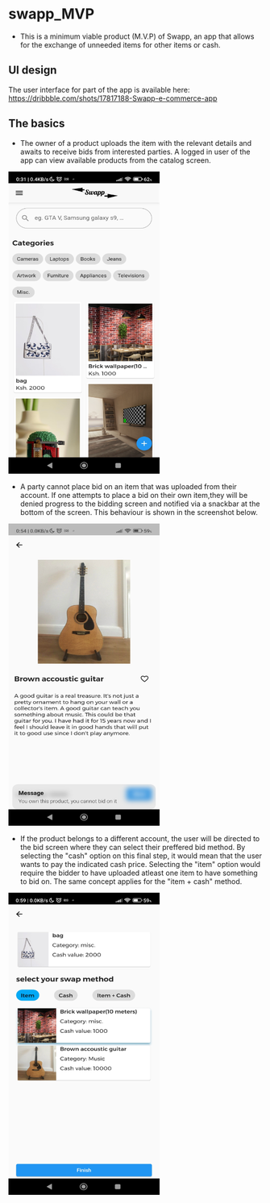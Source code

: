 # swapp_MVP
- This is a minimum viable product (M.V.P) of Swapp, an app that allows for the exchange of unneeded items for other items or cash. 

## UI design
The user interface for part of the app is available here: https://dribbble.com/shots/17817188-Swapp-e-commerce-app

## The basics
- The owner of a product uploads the item with the relevant details and awaits to receive bids from interested parties. A logged in user of the app can view available products from the catalog screen.

<img src=" ./screenshots/catalog.jpg " width =300 height= 600>


- A party cannot place bid on an item that was uploaded from their account. If one attempts to place a bid on their own item,they will be denied progress to the  bidding screen and notified via a snackbar at the bottom of the screen. This behaviour is shown in the screenshot below.
 
 <img src=" ./screenshots/own_guitar.jpg " width =300 height=600>


- If the product belongs to a different account, the user will be directed to the bid screen where they can select their preffered bid method. By selecting the "cash" option on this final step, it would mean that the user wants to pay the indicated cash price. Selecting the "item" option would require the bidder to have uploaded atleast one item to have something to bid on. The same concept applies for the "item + cash" method. 
 
<img src=" ./screenshots/bid_screen.jpg " width =300 height = 600>

